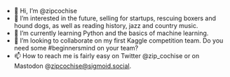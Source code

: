 - 👋 Hi, I’m @zipcochise
- 👀 I’m interested in the future, selling for startups, rescuing boxers and hound dogs, as well as reading history, jazz and country music.
- 🌱 I’m currently learning Python and the basics of machine learning.
- 💞️ I’m looking to collaborate on my first Kaggle competition team. Do you need some #beginnersmind on your team?
- 📫 How to reach me is fairly easy on Twitter @zip_cochise or on Mastodon @zipcochise@sigmoid.social.

<!---
zipcochise/zipcochise is a ✨ special ✨ repository because its `README.md` (this file) appears on your GitHub profile.
You can click the Preview link to take a look at your changes.
--->
